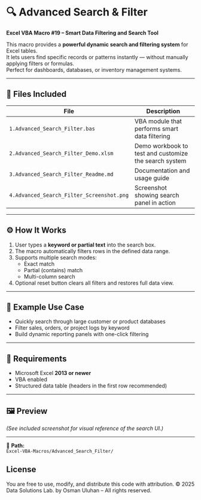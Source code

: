 # 🔍 Advanced Search & Filter

**Excel VBA Macro #19 – Smart Data Filtering and Search Tool**

This macro provides a **powerful dynamic search and filtering system** for Excel tables.  
It lets users find specific records or patterns instantly — without manually applying filters or formulas.  
Perfect for dashboards, databases, or inventory management systems.

---

## 📁 Files Included

| File | Description |
|------|--------------|
| `1.Advanced_Search_Filter.bas` | VBA module that performs smart data filtering |
| `2.Advanced_Search_Filter_Demo.xlsm` | Demo workbook to test and customize the search system |
| `3.Advanced_Search_Filter_Readme.md` | Documentation and usage guide |
| `4.Advanced_Search_Filter_Screenshot.png` | Screenshot showing search panel in action |

---

## ⚙️ How It Works

1. User types a **keyword or partial text** into the search box.  
2. The macro automatically filters rows in the defined data range.  
3. Supports multiple search modes:  
   - Exact match  
   - Partial (contains) match  
   - Multi-column search  
4. Optional reset button clears all filters and restores full data view.  

---

## 🧠 Example Use Case

- Quickly search through large customer or product databases  
- Filter sales, orders, or project logs by keyword  
- Build dynamic reporting panels with one-click filtering  

---

## 🧾 Requirements

- Microsoft Excel **2013 or newer**  
- VBA enabled  
- Structured data table (headers in the first row recommended)  

---

## 🖼️ Preview
*(See included screenshot for visual reference of the search UI.)*

---

📂 **Path:**  
`Excel-VBA-Macros/Advanced_Search_Filter/`

## License
You are free to use, modify, and distribute this code with attribution.
© 2025 Data Solutions Lab. by Osman Uluhan – All rights reserved.
